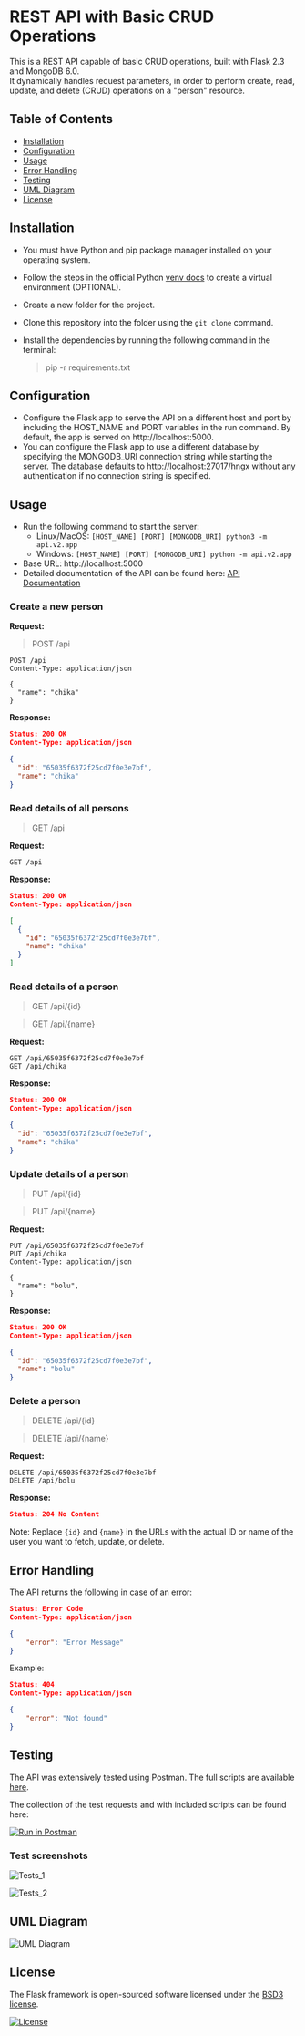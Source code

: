 # REST API with Basic CRUD Operations

This is a REST API capable of basic CRUD operations, built with Flask 2.3 and MongoDB 6.0.  
It dynamically handles request parameters, in order to perform create, read, update, and delete (CRUD) operations on a "person" resource. 

## Table of Contents
- [Installation](#installation)
- [Configuration](#configuration)
- [Usage](#usage)
- [Error Handling](#error-handling)
- [Testing](#testing)
- [UML Diagram](#uml-diagram)
- [License](#license)

## Installation
- You must have Python and pip package manager installed on your operating system.
- Follow the steps in the official Python [venv docs](https://docs.python.org/3/library/venv.html) to create a virtual environment (OPTIONAL).
- Create a new folder for the project.
- Clone this repository into the folder using the `git clone` command.
- Install the dependencies by running the following command in the terminal:

    > pip -r requirements.txt
 
## Configuration
- Configure the Flask app to serve the API on a different host and port by including the HOST_NAME and PORT variables in the run command. By default, the app is served on http://localhost:5000.
- You can configure the Flask app to use a different database by specifying the MONGODB_URI connection string while starting the server. The database defaults to http://localhost:27017/hngx without any authentication if no connection string is specified.

## Usage
- Run the following command to start the server:
  - Linux/MacOS: `[HOST_NAME] [PORT] [MONGODB_URI] python3 -m api.v2.app`
  - Windows: `[HOST_NAME] [PORT] [MONGODB_URI] python -m api.v2.app`
- Base URL: http://localhost:5000
- Detailed documentation of the API can be found here: [API Documentation](DOCUMENTATION.md)

### Create a new person

**Request:**
  > POST /api

```http
POST /api
Content-Type: application/json

{
  "name": "chika"
}
```

**Response:**

```json
Status: 200 OK
Content-Type: application/json

{
  "id": "65035f6372f25cd7f0e3e7bf",
  "name": "chika"
}
```

### Read details of all persons
  > GET /api

**Request:**

```http
GET /api
```

**Response:**

```json
Status: 200 OK
Content-Type: application/json

[
  {
    "id": "65035f6372f25cd7f0e3e7bf",
    "name": "chika"
  }
]
```

### Read details of a person
  > GET /api/{id}

  > GET /api/{name}

**Request:**

```http
GET /api/65035f6372f25cd7f0e3e7bf
GET /api/chika
```

**Response:**

```json
Status: 200 OK
Content-Type: application/json

{
  "id": "65035f6372f25cd7f0e3e7bf",
  "name": "chika"
}
```

### Update details of a person
  > PUT /api/{id}

  > PUT /api/{name}

**Request:**

```http
PUT /api/65035f6372f25cd7f0e3e7bf
PUT /api/chika
Content-Type: application/json

{
  "name": "bolu",
}
```

**Response:**

```json
Status: 200 OK
Content-Type: application/json

{
  "id": "65035f6372f25cd7f0e3e7bf",
  "name": "bolu"
}
```

### Delete a person
  > DELETE /api/{id}

  > DELETE /api/{name}

**Request:**

```http
DELETE /api/65035f6372f25cd7f0e3e7bf
DELETE /api/bolu
```

**Response:**

```json
Status: 204 No Content
```

Note: Replace `{id}` and `{name}` in the URLs with the actual ID or name of the user you want to fetch, update, or delete.

## Error Handling
The API returns the following in case of an error:

```json
Status: Error Code
Content-Type: application/json

{
    "error": "Error Message"
}
```

Example:
```json
Status: 404
Content-Type: application/json

{
    "error": "Not found"
}
```

## Testing
The API was extensively tested using Postman. The full scripts are available [here](postman_tests.json).

The collection of the test requests and with included scripts can be found here:

[![Run in Postman](https://run.pstmn.io/button.svg)](https://god.gw.postman.com/run-collection/29693336-222f5790-c981-4f71-b8a4-952c25b0a7c8?action=collection%2Ffork&source=rip_markdown&collection-url=entityId%3D29693336-222f5790-c981-4f71-b8a4-952c25b0a7c8%26entityType%3Dcollection%26workspaceId%3D9be6953d-8de3-4898-840e-123f4f0b5429)

### Test screenshots

![Tests_1](https://github.com/110nard0/hngx_stage_2/assets/76947677/22f206e3-6e58-430c-af2a-5264f54cd6ed)

![Tests_2](https://github.com/110nard0/hngx_stage_2/assets/76947677/fbf490da-58d1-4d13-beeb-0c9e836d0b85)

## UML Diagram
![UML Diagram](https://github.com/110nard0/hngx_stage_2/assets/76947677/2a344c21-1de3-4cfd-9290-136b596e1cd3)

## License
The Flask framework is open-sourced software licensed under the [BSD3 license](https://opensource.org/license/bsd-3-clause/).

[![License](https://img.shields.io/badge/License-BSD_3--Clause-blue.svg)](https://opensource.org/licenses/BSD-3-Clause)

